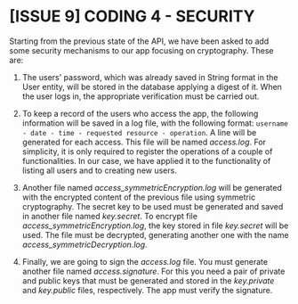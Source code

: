 # [ISSUE 9] CODING 4 - SECURITY

Starting from the previous state of the API, we have been asked to add some security mechanisms to our app focusing on cryptography. These are:

1. The users' password, which was already saved in String format in the User entity, will be stored in the database applying a digest of it. 
When the user logs in, the appropriate verification must be carried out.

2. To keep a record of the users who access the app, the following information will be saved in a log file, with the following format: 
`username - date - time - requested resource - operation`. 
A line will be generated for each access. This file will be named _access.log_. 
For simplicity, it is only required to register the operations of a couple of functionalities.
In our case, we have applied it to the functionality of listing all users and to creating new users.

3. Another file named _access_symmetricEncryption.log_ will be generated with the encrypted content of the previous file using symmetric cryptography.
The secret key to be used must be generated and saved in another file named _key.secret_.
To encrypt file _access_symmetricEncryption.log_, the key stored in file _key.secret_ will be used.
The file must be decrypted, generating another one with the name _access_symmetricDecryption.log_.

4. Finally, we are going to sign the _access.log_ file.
You must generate another file named _access.signature_. 
For this you need a pair of private and public keys that must be generated and stored in the _key.private_ and _key.public_ files, respectively. 
The app must verify the signature.
